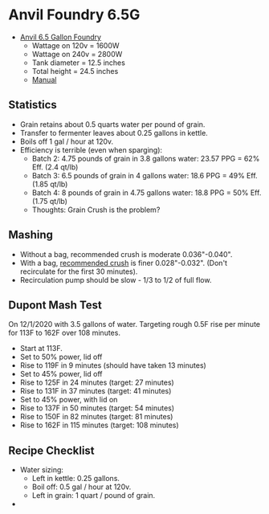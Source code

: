 # Anvil Foundry 6.5G

 * [Anvil 6.5 Gallon Foundry](https://www.anvilbrewing.com/-p/anv-foundry-6.5.htm)
   * Wattage on 120v = 1600W
   * Wattage on 240v = 2800W
   * Tank diameter = 12.5 inches
   * Total height = 24.5 inches
   * [Manual](http://www.anvilbrewing.com/v/vspfiles/images/ANV-Foundry%20V6.1.pdf)

## Statistics

 * Grain retains about 0.5 quarts water per pound of grain.
 * Transfer to fermenter leaves about 0.25 gallons in kettle.
 * Boils off 1 gal / hour at 120v.
 * Efficiency is terrible (even when sparging):
   * Batch 2: 4.75 pounds of grain in 3.8 gallons water: 23.57 PPG = 62% Eff. (2.4 qt/lb)
   * Batch 3: 6.5 pounds of grain in 4 gallons water: 18.6 PPG = 49% Eff. (1.85 qt/lb)
   * Batch 4: 8 pounds of grain in 4.75 gallons water: 18.8 PPG = 50% Eff. (1.75 qt/lb)
   * Thoughts: Grain Crush is the problem?

## Mashing

 * Without a bag, recommended crush is moderate 0.036"-0.040".
 * With a bag,
   [recommended crush](https://www.homebrewtalk.com/threads/anvil-foundry-mash-eff.672843/post-8807712)
   is finer 0.028"-0.032". (Don't recirculate for the first 30 minutes).
 * Recirculation pump should be slow - 1/3 to 1/2 of full flow.

## Dupont Mash Test

On 12/1/2020 with 3.5 gallons of water. Targeting rough 0.5F rise per minute
for 113F to 162F over 108 minutes.

 * Start at 113F.
 * Set to 50% power, lid off
 * Rise to 119F in 9 minutes (should have taken 13 minutes)
 * Set to 45% power, lid off
 * Rise to 125F in 24 minutes (target: 27 minutes)
 * Rise to 131F in 37 minutes (target: 41 minutes)
 * Set to 45% power, with lid on
 * Rise to 137F in 50 minutes (target: 54 minutes)
 * Rise to 150F in 82 minutes (target: 81 minutes)
 * Rise to 162F in 115 minutes (target: 108 minutes)

## Recipe Checklist
 * Water sizing:
   * Left in kettle: 0.25 gallons.
   * Boil off: 0.5 gal / hour at 120v.
   * Left in grain: 1 quart / pound of grain.
 * 
